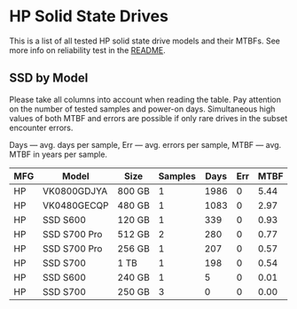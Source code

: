 HP Solid State Drives
=====================

This is a list of all tested HP solid state drive models and their MTBFs. See
more info on reliability test in the [README](https://github.com/bsdhw/SMART).

SSD by Model
------------

Please take all columns into account when reading the table. Pay attention on the
number of tested samples and power-on days. Simultaneous high values of both MTBF
and errors are possible if only rare drives in the subset encounter errors.

Days — avg. days per sample,
Err  — avg. errors per sample,
MTBF — avg. MTBF in years per sample.

| MFG       | Model              | Size   | Samples | Days  | Err   | MTBF |
|-----------|--------------------|--------|---------|-------|-------|------|
| HP        | VK0800GDJYA        | 800 GB | 1       | 1986  | 0     | 5.44   |
| HP        | VK0480GECQP        | 480 GB | 1       | 1083  | 0     | 2.97   |
| HP        | SSD S600           | 120 GB | 1       | 339   | 0     | 0.93   |
| HP        | SSD S700 Pro       | 512 GB | 2       | 280   | 0     | 0.77   |
| HP        | SSD S700 Pro       | 256 GB | 1       | 207   | 0     | 0.57   |
| HP        | SSD S700           | 1 TB   | 1       | 198   | 0     | 0.54   |
| HP        | SSD S600           | 240 GB | 1       | 5     | 0     | 0.01   |
| HP        | SSD S700           | 250 GB | 3       | 0     | 0     | 0.00   |
